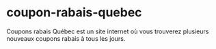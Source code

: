 # coupon-rabais-quebec
Coupons rabais Québec est un site internet où vous trouverez plusieurs nouveaux coupons rabais à tous les jours.

